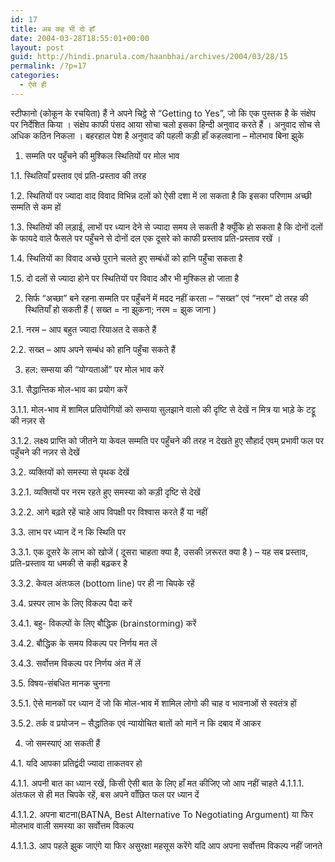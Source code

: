 ```yaml
---
id: 17
title: अब कह भी दो हाँ
date: 2004-03-28T18:55:01+00:00
layout: post
guid: http://hindi.pnarula.com/haanbhai/archives/2004/03/28/15
permalink: /?p=17
categories:
  - ऐसे ही
---
```

स्टीफानो (कोकून के रचयिता) हैं ने अपने चिट्ठे से   &#8220;Getting to Yes&#8221;, जो कि एक पुस्तक है के संक्षेप पर निर्देशित किया । संक्षेप काफी पंसद आया सोचा चलो इसका हिन्दी अनुवाद करते हैं । अनुवाद सोच से अधिक कठिन निकला । बहरहाल पेश है अनुवाद की पहली कड़ी हाँ कहलवाना – मोलभाव बिना झुके

1. सम्मति पर पहुँचने की मुश्किल   स्थितियों पर मोल भाव
  
1.1. स्थितियाँ प्रस्ताव एवं प्रति-प्रस्ताव की तरह
  
1.2. स्थितियों पर ज्यादा वाद विवाद विभिन्न दलों को ऐसी दशा में ला सकता है कि इसका परिणाम अच्छी सम्मति से कम हों
  
1.3. स्थितियों की लड़ाई, लाभों पर ध्यान देने से ज्यादा समय ले सकती है क्यूँकि हो सकता है कि दोनों दलों के फायदे वाले फैसले पर पहुँचने से दोनों दल एक दूसरे को काफी प्रस्ताव प्रति-प्रस्ताव रखें ।
  
1.4. स्थितियों का विवाद अच्छे पुराने चलते हुए सम्बंधों को हानि पहुँचा सकता है
  
1.5. दो दलों से ज्यादा होने पर स्थितियों पर विवाद और भी मुश्किल हो जाता है
  
2. सिर्फ “अच्छा” बने रहना सम्मति पर पहुँचनें में मदद नहीं करता – “सख्त” एवं ”नरम” दो तरह की स्थितियाँ हो सकती हैं ( सख्त = ना झुकना; नरम = झुक जाना )
  
2.1. नरम – आप बहुत ज्यादा रियाअत दे सकते हैं
  
2.2. सख्त – आप अपने सम्बंध को हानि पहुँचा सकते हैं
  
3. हल: सम्सया की “योग्यताओं” पर मोल भाव करें
  
3.1. सैद्धान्तिक मोल-भाव का प्रयोग करें
  
3.1.1. मोल-भाव में शामिल प्रतियोगियों को सम्सया सुलझाने वालो की दृष्टि से देखें न मित्र या भाड़े के टट्टू की नज़र से
  
3.1.2. लक्ष्य प्राप्ति को जीतने या केवल सम्मति पर पहुँचने की तरह न देखते हुए सौहार्द एवम् प्रभावी फल पर पहुँचने की नज़र से देखें
  
3.2. व्यक्तियों को समस्या से पृथक देखें
  
3.2.1. व्यक्तियों पर नरम रहते हुए समस्या को कड़ी दृष्टि से देखें
  
3.2.2. आगे बढ़ते रहें चाहे आप विपक्षी पर विश्वास करते हैं या नहीं
  
3.3. लाभ पर ध्यान दें न कि स्थिति पर
  
3.3.1. एक दूसरे के लाभ को खोजें ( दूसरा चाहता क्या है, उसकी ज़रूरत क्या है ) – यह सब प्रस्ताव, प्रति-प्रस्ताव या धमकी से कही बढ़कर है
  
3.3.2. केवल अंतःफल (bottom line) पर ही ना चिपके रहें
  
3.4. प्रस्पर लाभ के लिए विकल्प पैदा करें
  
3.4.1. बहु- विकल्पों के लिए बौद्धिक (brainstorming) करें
  
3.4.2. बौद्धिक के समय विकल्प पर निर्णय मत लें
  
3.4.3. सर्वोत्तम विकल्प पर निर्णय अंत में लें
  
3.5. विषय-संबधित मानक चुनना
  
3.5.1. ऐसे मानकों पर ध्यान दें जो कि मोल-भाव में शामिल लोगो की चाह व भावनाओं से स्वतंत्र हों
  
3.5.2. तर्क व प्रयोजन – सैद्धांतिक एवं न्यायोचित बातों को मानें न कि दबाव में आकर
  
4. जो समस्याएं आ सकती हैं
  
4.1. यदि आपका प्रतिद्वंदी ज्यादा ताकतवर हो
  
4.1.1. अपनी बात का ध्यान रखें, किसी ऐसी बात के लिए हाँ मत कीजिए जो आप नहीं चाहते 4.1.1.1. अंतःफल से ही मत चिपके रहें, बस अपने वाँछित फल पर ध्यान दें
  
4.1.1.2. अपना बाटना(BATNA, Best Alternative To Negotiating Argument) या फिर मोलभाव वाली समस्या का सर्वोत्तम विकल्प
  
4.1.1.3. आप पहले झुक जाएंगे या फिर असुरक्षा महसूस करेंगे यदि आप अपना सर्वोत्तम विकल्प नहीं जानते
